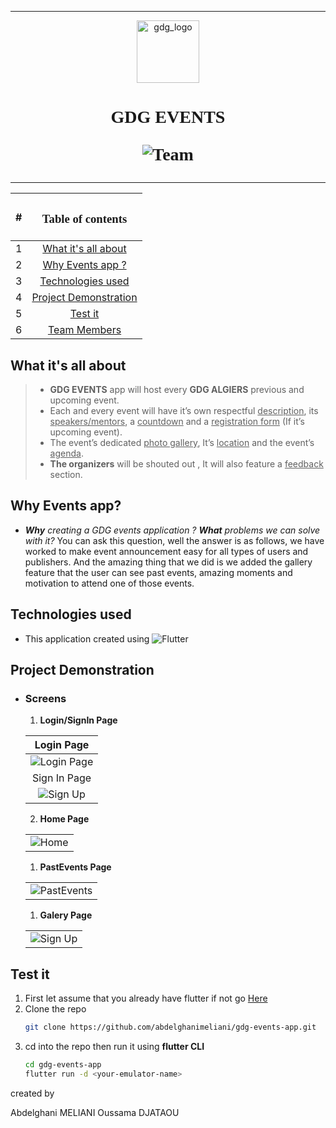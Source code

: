 



<hr>
<link href="https://fonts.googleapis.com/css2?family=Poppins:wght@300&display=swap" rel="stylesheet">
<p align="center">
  <img src="assets/images/gdg.png" width="100" alt="gdg_logo"/></img>
  <h1 align="center"  style="font-family:'Poppins'">
  GDG EVENTS

![Team](https://img.shields.io/badge/CreatedWith-Team__5--codeit-brightgreen)
</h1>
<hr>
</p>




|#|<h3 style ="font-family:Poppins" >Table of contents</h3> |
|:--:|:---------------------------:|
|1| [What it's all about](#what-its-all-about)|
|2|[Why Events app ?](#why-events-app)|
|3| [Technologies used](#technologies-used)|
|4| [Project Demonstration](#project-demonstration)|
|5|[Test it](#test-it)|
|6|[Team Members](#team-members)|



## What it's all about
>* **GDG EVENTS** app will host every **GDG ALGIERS** previous and upcoming event.
>* Each and every event will have it’s own respectful <u>description</u>, its <u>speakers/mentors</u>, a <u>countdown</u> and a <u>registration form</u> (If it’s upcoming event).
>* The event’s dedicated <u>photo gallery</u>, It’s <u>location</u> and the event’s <u>agenda</u>. 
>* **The organizers** will be shouted out , It will also feature a <u>feedback</u> section.

## Why Events app?
* _**Why** creating a GDG events application ?_ _**What** problems we can solve with it?_ You can ask this question, well the answer is as follows, we have worked to make event announcement easy for all types of users and publishers. And the amazing thing that we did is we added the gallery feature that the user can see past events, amazing moments and motivation to attend one of those events.

## Technologies used
* This application created using ![Flutter](https://img.shields.io/badge/Flutter-v2.8.1-blue)


## Project Demonstration
  * ### Screens
    1. **Login/SignIn Page**
  
    |Login Page|
    |:--:|
    |![Login Page](assets/images/login.png)
    |Sign In Page|
    |![Sign Up](assets/images/signup.png)|
    2. **Home Page**
    
    ||
    |:--:|
    |![Home](assets/images/home.png)|
    1. **PastEvents Page**
    
    ||
    |:--:|
    |![PastEvents](assets/images/PastEvents.png)|
    1. **Galery Page**
   
    ||
    |:--:|
    |![Sign Up](assets/images/galery.png)|


## Test it
1. First let assume that you already have flutter if not go [Here](https://docs.flutter.dev/get-started/install)
2. Clone the repo
   ```bash
   git clone https://github.com/abdelghanimeliani/gdg-events-app.git
   ```
3. cd into the repo then run it using **flutter CLI**
   ```bash
   cd gdg-events-app
   flutter run -d <your-emulator-name>
   ```


created by

Abdelghani MELIANI
Oussama DJATAOU



